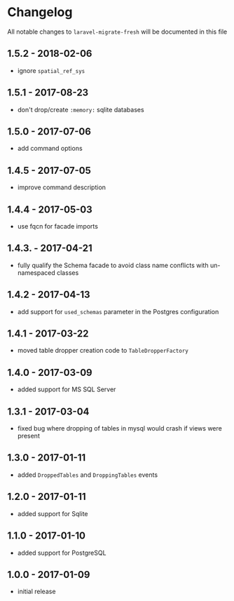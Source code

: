 # Changelog

All notable changes to `laravel-migrate-fresh` will be documented in this file

## 1.5.2 - 2018-02-06
- ignore `spatial_ref_sys` 

## 1.5.1 - 2017-08-23
- don't drop/create `:memory:` sqlite databases

## 1.5.0 - 2017-07-06

- add command options

## 1.4.5 - 2017-07-05

- improve command description

## 1.4.4 - 2017-05-03

- use fqcn for facade imports

## 1.4.3. - 2017-04-21

- fully qualify the Schema facade to avoid class name conflicts with un-namespaced classes

## 1.4.2 - 2017-04-13

- add support for `used_schemas` parameter in the Postgres configuration

## 1.4.1 - 2017-03-22

- moved table dropper creation code to `TableDropperFactory`

## 1.4.0 - 2017-03-09

- added support for MS SQL Server

## 1.3.1 - 2017-03-04

- fixed bug where dropping of tables in mysql would crash if views were present

## 1.3.0 - 2017-01-11

- added `DroppedTables` and `DroppingTables` events

## 1.2.0 - 2017-01-11

- added support for Sqlite

## 1.1.0 - 2017-01-10

- added support for PostgreSQL

## 1.0.0 - 2017-01-09

- initial release
